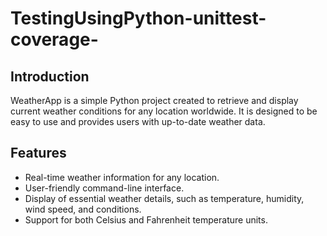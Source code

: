 # TestingUsingPython-unittest-coverage-

## Introduction

WeatherApp is a simple Python project created to retrieve and display current weather conditions for any location worldwide. It is designed to be easy to use and provides users with up-to-date weather data.

## Features

- Real-time weather information for any location.
- User-friendly command-line interface.
- Display of essential weather details, such as temperature, humidity, wind speed, and conditions.
- Support for both Celsius and Fahrenheit temperature units.
